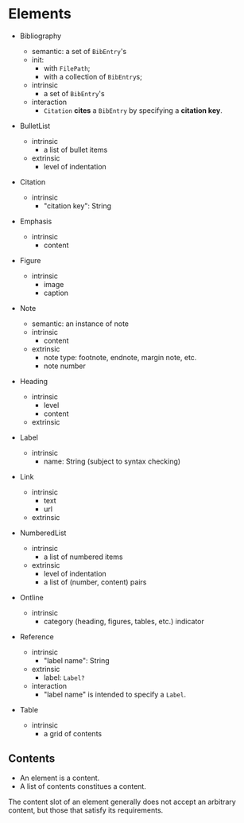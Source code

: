 
# Elements


- Bibliography
    - semantic: a set of `BibEntry`'s
    - init: 
        - with `FilePath`;
        - with a collection of `BibEntry`s;
    - intrinsic
        - a set of `BibEntry`'s
    - interaction
        - `Citation` **cites** a `BibEntry` by specifying a **citation key**.

- BulletList
    - intrinsic
        - a list of bullet items
    - extrinsic
        - level of indentation

- Citation
    - intrinsic
        - "citation key": String

- Emphasis
    - intrinsic
        - content

- Figure
    - intrinsic
        - image
        - caption

- Note
    - semantic: an instance of note
    - intrinsic
        - content
    - extrinsic
        - note type: footnote, endnote, margin note, etc.
        - note number

- Heading
    - intrinsic
        - level
        - content
    - extrinsic

- Label
    - intrinsic
        - name: String (subject to syntax checking)

- Link
    - intrinsic
        - text
        - url
    - extrinsic
    
- NumberedList
    - intrinsic
        - a list of numbered items
    - extrinsic
        - level of indentation
        - a list of (number, content) pairs

- Ontline
    - intrinsic
        - category (heading, figures, tables, etc.) indicator

- Reference
    - intrinsic
        - "label name": String
    - extrinsic
        - label: `Label?`
    - interaction
        - "label name" is intended to specify a `Label`.

- Table
    - intrinsic
        - a grid of contents
        
    
## Contents

- An element is a content.
- A list of contents constitues a content.

The content slot of an element generally does not accept an arbitrary content,
but those that satisfy its requirements.

